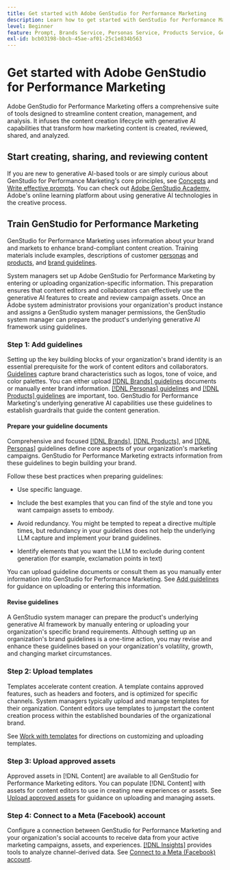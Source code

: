 ```yaml
---
title: Get started with Adobe GenStudio for Performance Marketing
description: Learn how to get started with GenStudio for Performance Marketing to generate new brand-aligned marketing content.
level: Beginner
feature: Prompt, Brands Service, Personas Service, Products Service, Generative AI, Guidelines
exl-id: bcb03198-bbcb-45ae-af01-25c1e834b563
---
```

# Get started with Adobe GenStudio for Performance Marketing

Adobe GenStudio for Performance Marketing offers a comprehensive suite of tools designed to streamline content creation, management, and analysis. It infuses the content creation lifecycle with generative AI capabilities that transform how marketing content is created, reviewed, shared, and analyzed.

## Start creating, sharing, and reviewing content

If you are new to generative AI-based tools or are simply curious about GenStudio for Performance Marketing's core principles, see [Concepts](concepts.md) and [Write effective prompts](effective-prompts.md). You can check out [Adobe GenStudio Academy](https://learningmanager.adobe.com/genstudioacademy), Adobe's online learning platform about using generative AI technologies in the creative process.

## Train GenStudio for Performance Marketing

GenStudio for Performance Marketing uses information about your brand and markets to enhance brand-compliant content creation. Training materials include examples, descriptions of customer [personas](/help/user-guide/guidelines/personas.md) and [products](/help/user-guide/guidelines/products.md), and [brand guidelines](/help/user-guide/guidelines/overview.md).

System managers set up Adobe GenStudio for Performance Marketing by entering or uploading organization-specific information. This preparation ensures that content editors and collaborators can effectively use the generative AI features to create and review campaign assets. Once an Adobe system administrator provisions your organization's product instance and assigns a GenStudio system manager permissions, the GenStudio system manager can prepare the product's underlying generative AI framework using guidelines.

### Step 1: Add guidelines

Setting up the key building blocks of your organization's brand identity is an essential prerequisite for the work of content editors and collaborators. [Guidelines](./guidelines/overview.md) capture brand characteristics such as logos, tone of voice, and color palettes. You can either upload [[!DNL Brands] guidelines](./guidelines/brands.md) documents or manually enter brand information. [[!DNL Personas] guidelines](./guidelines/personas.md) and [[!DNL Products] guidelines](./guidelines/products.md) are important, too. GenStudio for Performance Marketing's underlying generative AI capabilities use these guidelines to establish guardrails that guide the content generation.

#### Prepare your guideline documents

Comprehensive and focused [[!DNL Brands]](./guidelines/brands.md), [[!DNL Products]](./guidelines/products.md), and [[!DNL Personas]](./guidelines/personas.md) guidelines define core aspects of your organization's marketing campaigns. GenStudio for Performance Marketing extracts information from these guidelines to begin building your brand.

Follow these best practices when preparing guidelines:

* Use specific language.

* Include the best examples that you can find of the style and tone you want campaign assets to embody.

* Avoid redundancy. You might be tempted to repeat a directive multiple times, but redundancy in your guidelines does not help the underlying LLM capture and implement your brand guidelines.

* Identify elements that you want the LLM to exclude during content generation (for example, exclamation points in text)

You can upload guideline documents or consult them as you manually enter information into GenStudio for Performance Marketing. See [Add guidelines](./guidelines/overview.md) for guidance on uploading or entering this information.

#### Revise guidelines

A GenStudio system manager can prepare the product's underlying generative AI framework by manually entering or uploading your organization's specific brand requirements. Although setting up an organization's brand guidelines is a one-time action, you may revise and enhance these guidelines based on your organization's volatility, growth, and changing market circumstances.

### Step 2: Upload templates

Templates accelerate content creation. A template contains approved features, such as headers and footers, and is optimized for specific channels. System managers typically upload and manage templates for their organization. Content editors use templates to jumpstart the content creation process within the established boundaries of the organizational brand.

See [Work with templates](./content/use-templates.md) for directions on customizing and uploading templates.

### Step 3: Upload approved assets

Approved assets in [!DNL Content] are available to all GenStudio for Performance Marketing editors. You can populate [!DNL Content] with assets for content editors to use in creating new experiences or assets. See [Upload approved assets](./content/manage-assets.md) for guidance on uploading and managing assets.

### Step 4: Connect to a Meta (Facebook) account

Configure a connection between GenStudio for Performance Marketing and your organization's social accounts to receive data from your active marketing campaigns, assets, and experiences. [[!DNL Insights]](./insights/overview.md) provides tools to analyze channel-derived data. See [Connect to a Meta (Facebook) account](./insights/connect-channel.md#meta-ads-connect).
